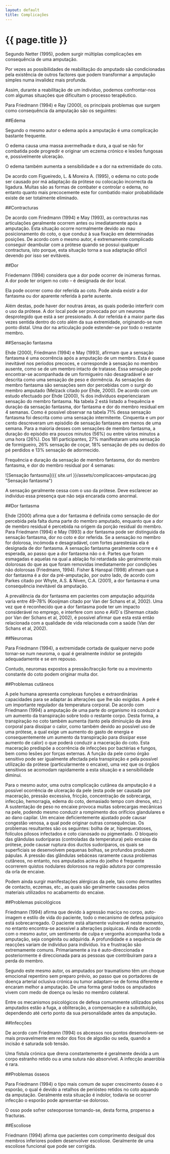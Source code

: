 ```yaml
---
layout: default
title: Complicações
---
```


# {{ page.title }}

Segundo Netter (1995), podem surgir múltiplas complicações em consequência de uma amputação.

Por vezes as possibilidades de reabilitação do amputado são condicionadas pela existência de outros factores que podem transformar a amputação simples numa invalidez mais profunda.

Assim, durante a reabilitação de um indivíduo, podemos confrontar-nos com algumas situações que dificultam o processo terapêutico.

Para Friedmann (1994) e Ray (2000), os principais problemas que surgem como consequência da amputação são os seguintes:

##Edema

Segundo o mesmo autor o edema após a amputação é uma complicação bastante frequente.

O edema causa uma massa avermelhada e dura, a qual se não for combatida pode progredir e originar um eczema crónico e lesões fungosas e, possivelmente ulceração.

O edema também aumenta a sensibilidade e a dor na extremidade do coto.

De acordo com Figueiredo, L. & Moreira A. (1995), o edema no coto pode ser causado por má adaptação da prótese ou colocação incorrecta da ligadura.
Muitas são as formas de combater e controlar o edema, no entanto quanto mais precocemente este for combatido maior probabilidade existe de ser totalmente eliminado.

##Contracturas

De acordo com Friedmann (1994) e May (1993), as contracturas nas articulações geralmente ocorrem antes ou imediatamente após a amputação. Esta situação ocorre normalmente devido ao mau posicionamento do coto, o que conduz à sua fixação em determinadas posições.
De acordo com o mesmo autor, é extremamente complicado conseguir deambular com a prótese quando se possui qualquer contractura, isto porque, esta situação torna a sua adaptação difícil devendo por isso ser evitáveis.

##Dor

Friedemann (1994) considera que a dor pode ocorrer de inúmeras formas. A dor pode ter origem no coto – é designada de dor local.

Ela pode ocorrer como dor referida ao coto. Pode ainda existir a dor fantasma ou dor aparente referida à parte ausente.

Além destas, pode haver dor noutras áreas, as quais poderão interferir com o uso da prótese.
A dor local pode ser provocada por um neuroma desprotegido que está a ser pressionado.
A dor referida é a maior parte das vezes sentida dentro do coto além da sua extremidade, originando-se num ponto distal.
Uma dor na articulação pode estender-se por todo o restante membro.

##Sensação fantasma

Ehde (2000), Friedmann (1994) e May (1993), afirmam que a sensação fantasma é uma ocorrência após a amputação de um membro. Esta é quase inevitável nos períodos precoces, e corresponde à sensação no membro ausente, como se de um membro intacto de tratasse. Essa sensação pode encontrar-se acompanhada de um formigueiro não desagradável e ser descrita como uma sensação de peso e dormência.
As sensações do membro fantasma são sensações sem dor percebidas com o surgir do membro amputado (Melzack citado por Ehde, 2000).
De acordo com um estudo efectuado por Ehde (2000), ¾ dos indivíduos experienciaram sensação do membro fantasma. Na tabela 2 está listado a frequência e duração da sensação fantasma, dor fantasma e dor do membro residual em 4 semanas. Como é possível observar na tabela 71% dessa sensação fantasma foi descrita como uma sensação intermitente. Cinquenta e um por cento descreveram um episódio de sensação fantasma em menos de uma semana. Para a maioria desses com sensações de membro fantasma, a duração do episódio era poucos minutos (56%) ou entre vários minutos a uma hora (26%). Dos 181 participantes, 27% manifestaram uma sensação de formigueiro, 26% sensação de coçar, 18% sensação de pés ou dedos do pé perdidos e 13% sensação de adormecido.

Frequência e duração da sensação de membro fantasma, dor do membro fantasma, e dor do membro residual por 4 semanas:

![Sensação fantasma]({{ site.url }}/assets/complicacoes-amputacao.jpg "Sensação fantasma")

A sensação geralmente cessa com o uso da prótese. Deve esclarecer ao indivíduo essa presença que não seja encarada como anormal.

##Dor fantasma

Ehde (2000) afirma que a dor fantasma é definida como sensação de dor percebida pela falta duma parte do membro amputado, enquanto que a dor de membro residual é percebida na origem da porção residual do membro.
Para Friedmann (1994) e May (1993) a dor fantasma pode ser distinguida da sensação fantasma, dor no coto e dor referida. Se a sensação no membro for dolorosa, incómoda e desagradável, com fortes parestesias ela é designada de dor fantasma. A sensação fantasma geralmente ocorre e é esperada, ao passo que a dor fantasma não o é. Partes que foram esmagadas e aquelas na qual a ablação foi retardada são geralmente mais dolorosas do que as que foram removidas imediatamente por condições não dolorosas (Friedmann, 1994). Fisher & Hanspal (1998) afirmam que a dor fantasma é a dor da pré-amputação, por outro lado, de acordo com Parkes citado por Whyte, A.S. & Niven, C.A. (2001), a dor fantasma é uma consequência inevitável da amputação.

A prevalência da dor fantasma em pacientes com amputação adquirida varia entre 49–78% (Kooijman citado por Van der Schans et al, 2002). Uma vez que é reconhecido que a dor fantasma pode ter um impacto considerável no emprego, e interfere com sono e AVD´s (Sherman citado por Van der Schans et al, 2002), é possível afirmar que esta está então relacionada com a qualidade de vida relacionada com a saúde (Van der Schans et al, 2002).

##Neuromas

Para Friedmann (1994), a extremidade cortada de qualquer nervo pode tornar-se num neuroma, o qual é geralmente indolor se protegido adequadamente e se em repouso.

Contudo, neuromas expostos a pressão/tracção forte ou a movimento constante do coto podem originar muita dor.

##Problemas cutâneos

A pele humana apresenta complexas funções e extraordinárias capacidades para se adaptar às alterações que lhe são exigidas. A pele é um importante regulador da temperatura corporal. De acordo com Friedmann (1994) a amputação de uma parte do organismo irá conduzir a um aumento da transpiração sobre todo o restante corpo. Desta forma, a transpiração no coto também aumenta (tanto pela diminuição da área corporal para dissipar o calor, como também devido ao possível uso de uma prótese, a qual exige um aumento do gasto de energia e consequentemente um aumento da transpiração para dissipar esse aumento de calor) o que poderá conduzir a maceração do coto. Esta maceração predispõe a ocorrência de infecções por bactérias e fungos, bem como lesões por forças externas.
A função da pele como órgão sensitivo pode ser igualmente afectada pela transpiração e pela possível utilização da prótese (particularmente o encaixe), uma vez que os órgãos sensitivos se acomodam rapidamente a esta situação e a sensibilidade diminui.

Para o mesmo autor, uma outra complicação cutânea da amputação é a possível ocorrência de ulceração da pele (esta pode ser causada por maceração, pressão excessiva, fricção, concentração de sobrecarga, infecção, hemorragia, edema do coto, demasiado tempo com drenos, etc.)
A sustentação de peso no encaixe provoca muitas sobrecargas mecânicas na pele, podendo mesmo conduzir a rompimento dos orifícios glandulares e ao dano capilar. Um encaixe deficientemente ajustado pode causar congestão venosa, a qual pode originar outras consequências. Os problemas resultantes são os seguintes: bolha de ar, hiperqueratoses, folículos pilosos infectados e coto cianosado ou pigmentado.
O bloqueio das glândulas sudoríparas (controladas da temperatura) pelo encaixe da prótese, pode causar ruptura dos ductos sudoríparos, os quais se superficiais se desenvolvem pequenas bolhas, se profundos produzem pápulas. A pressão das glândulas sebáceas raramente causa problemas cutâneos, no entanto, nos amputados acima do joelho é frequente ocorrerem quistos nodulares dolorosos na região adutora por compressão da orla de encaixe.

Podem ainda surgir manifestações alérgicas da pele, tais como dermatites de contacto, eczemas, etc., as quais são geralmente causadas pelos materiais utilizados no acabamento do encaixe.

##Problemas psicológicos

Friedmann (1994) afirma que devido à agressão maciça no corpo, auto-imagem e estilo de vida do paciente, todo o mecanismo de defesa psíquico está sobrecarregado. O paciente está altamente vulnerável neste momento, no entanto encontra-se acessível a alterações psíquicas.
Ainda de acordo com o mesmo autor, um sentimento de culpa e vergonha acompanha toda a amputação, seja congénita ou adquirida. A profundidade e a sequência de reacções variam de indivíduo para indivíduo.
Ira e frustração são extremamente comuns. Primariamente a ira é auto-direccionada e posteriormente é direccionada para as pessoas que contribuíram para a perda do membro.

Segundo este mesmo autor, os amputados por traumatismo têm um choque emocional repentino sem preparo prévio, ao passo que os portadores de doença arterial oclusiva crónica ou tumor adaptam-se de forma diferente e encaram melhor a amputação. De uma forma geral todos os amputados vivem com medo de doença ou lesão no membro colateral.

Entre os mecanismos psicológicos de defesa comummente utilizados pelos amputados estão a fuga, a obliteração, a compensação e a substituição, dependendo até certo ponto da sua personalidade antes da amputação.

##Infecções

De acordo com Friedmann (1994) os abcessos nos pontos desenvolvem-se mais provavelmente em redor dos fios de algodão ou seda, quando a incisão é saturada sob tensão.

Uma fístula crónica que drena constantemente é geralmente devida a um corpo estranho retido ou a uma sutura não absorvível. A infecção anaeróbia é rara.

##Problemas ósseos

Para Friedmann (1994) o tipo mais comum de super crescimento ósseo é o esporão, o qual é devido a retalhos de periósteo retidos no coto aquando da amputação.
Geralmente esta situação é indolor, todavia se ocorrer infecção o esporão pode apresentar-se doloroso.

O osso pode sofrer osteoporose tornando-se, desta forma, propenso a fracturas.

##Escoliose

Friedmann (1994) afirma que pacientes com comprimento desigual dos membros inferiores podem desenvolver escoliose. Geralmente de uma escoliose funcional que pode ser corrigida.

